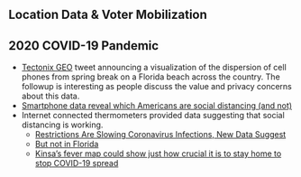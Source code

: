 ## Location Data & Voter Mobilization
## 2020 COVID-19 Pandemic
* [Tectonix GEO](https://twitter.com/TectonixGEO/status/1242628347034767361) tweet announcing a visualization of the dispersion of cell phones from spring break on a Florida beach across the country. The followup is interesting as people discuss the value and privacy concerns about this data.
* [Smartphone data reveal which Americans are social distancing (and not)](https://www.washingtonpost.com/technology/2020/03/24/social-distancing-maps-cellphone-location/)
* Internet connected thermometers provided data suggesting that social distancing is working.
  - [Restrictions Are Slowing Coronavirus Infections, New Data Suggest](https://www.nytimes.com/2020/03/30/health/coronavirus-restrictions-fevers.html)
  - [But not in Florida](https://www.miamiherald.com/news/coronavirus/article241372271.html)
  - [Kinsa’s fever map could show just how crucial it is to stay home to stop COVID-19 spread](https://techcrunch.com/2020/03/23/kinsas-fever-map-could-show-just-how-crucial-it-is-to-stay-home-to-stop-covid-19-spread/)

